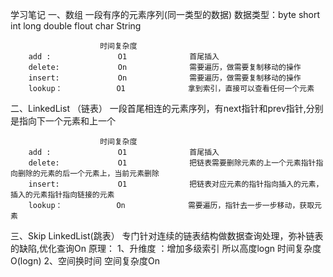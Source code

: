 学习笔记
一、数组
    一段有序的元素序列(同一类型的数据)
    数据类型：byte short int long double flout char String

                        时间复杂度
        add :               O1              首尾插入
        delete:             On              需要遍历，做需要复制移动的操作
        insert:             On              需要遍历，做需要复制移动的操作
        lookup：            O1              拿到索引，直接可以查看任何一个元素

二、LinkedList （链表）
    一段首尾相连的元素序列，有next指针和prev指针,分别是指向下一个元素和上一个

                        时间复杂度
        add :               O1              首尾插入
        delete:             O1              把链表需要删除元素的上一个元素指针指向删除的元素的后一个元素上，当前元素删除
        insert:             O1              把链表对应元素的指针指向插入的元素，插入的元素指针指向链接的元素
        lookup：            On              需要遍历，指针去一步一步移动，获取元素

三、Skip LinkedList(跳表）
    专门针对连续的链表结构做数据查询处理，弥补链表的缺陷,优化查询On
    原理：
        1、升维度 ：增加多级索引   所以高度logn 时间复杂度O(logn)
        2、空间换时间 空间复杂度On
